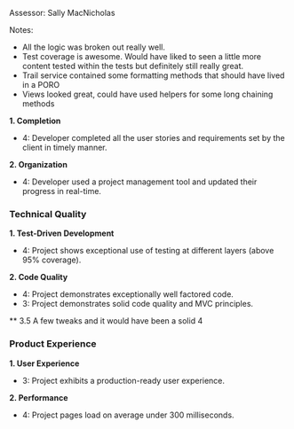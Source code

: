 Assessor: Sally MacNicholas

Notes:
* All the logic was broken out really well. 
* Test coverage is awesome. Would have liked to seen a little more content
 tested within the tests but definitely still really great. 
* Trail service contained some formatting methods that should have lived in a
 PORO
* Views looked great, could have used helpers for some long chaining methods

**1. Completion**

* 4: Developer completed all the user stories and requirements set by the client in timely manner.

**2. Organization**

* 4: Developer used a project management tool and updated their progress in real-time.

### Technical Quality

**1. Test-Driven Development**

* 4: Project shows exceptional use of testing at different layers (above 95% coverage).

**2. Code Quality**

* 4: Project demonstrates exceptionally well factored code.
* 3: Project demonstrates solid code quality and MVC principles.

** 3.5 A few tweaks and it would have been a solid 4

### Product Experience

**1. User Experience**

* 3: Project exhibits a production-ready user experience.

**2. Performance**

* 4: Project pages load on average under 300 milliseconds.
